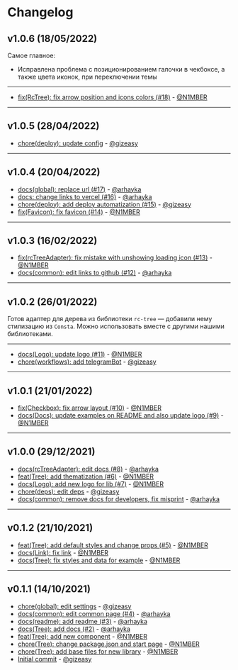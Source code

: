 # Changelog

## v1.0.6 (18/05/2022)
Самое главное:
- Исправлена проблема с позиционированием галочки в чекбоксе, а также цвета иконок, при переключении темы

---

- [fix(RcTree): fix arrow position and icons colors (#18)](https://github.com/consta-design-system/rc-tree-adapter/commit/6c94abe2276da9f6b659e2259d47b9e3baad3697) - [@N1MBER](https://github.com/N1MBER)

--------------------

## v1.0.5 (28/04/2022)
- [chore(deploy): update config](https://github.com/consta-design-system/rc-tree-adapter/commit/16a71a6cd8e1fb0044dd7ccba0aa571f98dba4ca) - [@gizeasy](https://github.com/gizeasy)

--------------------

## v1.0.4 (20/04/2022)
- [docs(global): replace url (#17)](https://github.com/consta-design-system/rc-tree-adapter/commit/9d7687d2d405de0f6442256400c35b351016c921) - [@arhayka](https://github.com/arhayka)
- [docs: change links to vercel (#16)](https://github.com/consta-design-system/rc-tree-adapter/commit/297b04b2ab1add45c8404b08401a016bd68058c1) - [@arhayka](https://github.com/arhayka)
- [chore(deploy): add deploy automatization (#15)](https://github.com/consta-design-system/rc-tree-adapter/commit/8e65a2e628b9b0fc20a2ae08c63349a020039d19) - [@gizeasy](https://github.com/gizeasy)
- [fix(Favicon): fix favicon (#14)](https://github.com/consta-design-system/rc-tree-adapter/commit/c7d36d857765d2ce3b3fbe123c24e0b3963937ee) - [@N1MBER](https://github.com/N1MBER)

--------------------

## v1.0.3 (16/02/2022)
- [fix(rcTreeAdapter): fix mistake with unshowing loading icon (#13)](https://github.com/consta-design-system/rc-tree-adapter/commit/77f37156e1005e8bbe1e1422aaa1c412df84e2f4) - [@N1MBER](https://github.com/N1MBER)
- [docs(common): edit links to github (#12)](https://github.com/consta-design-system/rc-tree-adapter/commit/33ff21f4232e22b569fd04a8c5a7591591e7868e) - [@arhayka](https://github.com/arhayka)

--------------------

## v1.0.2 (26/01/2022)
Готов адаптер для дерева из библиотеки `rc-tree` — добавили нему стилизацию из `Consta`. Можно использовать вместе с другими нашими библиотеками.

---

- [docs(Logo): update logo (#11)](https://github.com/consta-design-system/rc-tree-adapter/commit/1d418d9540cdbc697260c50a6ad6e97f65fb32d5) - [@N1MBER](https://github.com/N1MBER)
- [chore(workflows): add telegramBot](https://github.com/consta-design-system/rc-tree-adapter/commit/6585e1a5fafd8e0fc65ceb992acaadfa0f596f00) - [@gizeasy](https://github.com/gizeasy)

--------------------

## v1.0.1 (21/01/2022)
- [fix(Checkbox): fix arrow layout (#10)](https://github.com/consta-design-system/rc-tree-adapter/commit/94e452fd22c6ddb6360f64a2c77e04ebb57fcf73) - [@N1MBER](https://github.com/N1MBER)
- [docs(Docs): update examples on README and also update logo (#9)](https://github.com/consta-design-system/rc-tree-adapter/commit/239c15f14af4ebdb9229c545396bf8297472c711) - [@N1MBER](https://github.com/N1MBER)

--------------------

## v1.0.0 (29/12/2021)
- [docs(rcTreeAdapter): edit docs (#8)](https://github.com/gazprom-neft/rc-tree-adapter/commit/1cf4521188e745cc043e9d2034e2bbac9bd342da) - [@arhayka](https://github.com/arhayka)
- [feat(Tree): add thematization (#6)](https://github.com/gazprom-neft/rc-tree-adapter/commit/738d2d264616c7fea5f466fcf55393387b819914) - [@N1MBER](https://github.com/N1MBER)
- [docs(Logo): add new logo for lib (#7)](https://github.com/gazprom-neft/rc-tree-adapter/commit/c8c3e7833b4f336943c70dbd1382f9bcb41d10c4) - [@N1MBER](https://github.com/N1MBER)
- [chore(deps): edit deps](https://github.com/gazprom-neft/rc-tree-adapter/commit/419072a71ed1747a5a484efaa849be6c491314e6) - [@gizeasy](https://github.com/gizeasy)
- [docs(common): remove docs for developers, fix misprint](https://github.com/gazprom-neft/rc-tree-adapter/commit/d7d3bc9e97a6395edcdf1f5e40aa565cac5c126e) - [@arhayka](https://github.com/arhayka)

--------------------

## v0.1.2 (21/10/2021)
- [feat(Tree): add default styles and change props (#5)](https://github.com/gazprom-neft/tree/commit/23c915e754e00f0afab809a806c4a018dbdeb046) - [@N1MBER](https://github.com/N1MBER)
- [docs(Link): fix link](https://github.com/gazprom-neft/tree/commit/b4dfd82787293b45ef2446f6940d48cacb1bd851) - [@N1MBER](https://github.com/N1MBER)
- [docs(Tree): fix styles and data for example](https://github.com/gazprom-neft/tree/commit/c6d10a41e00fb7a43482dfa20d3d23e5e4f1150e) - [@N1MBER](https://github.com/N1MBER)

--------------------

## v0.1.1 (14/10/2021)
- [chore(global): edit settings](https://github.com/gazprom-neft/tree/commit/81f99436aef1c095b3b2c13f53fb7d59837cec88) - [@gizeasy](https://github.com/gizeasy)
- [docs(common): edit common page (#4)](https://github.com/gazprom-neft/tree/commit/4b083116fdfb6a974241f05d8e5f706c75dd12e3) - [@arhayka](https://github.com/arhayka)
- [docs(readme): add readme (#3)](https://github.com/gazprom-neft/tree/commit/de8c56950b63781a797aa536dfbf0bdd50477d25) - [@arhayka](https://github.com/arhayka)
- [docs(Tree): add docs (#2)](https://github.com/gazprom-neft/tree/commit/59c98539b2a33c8f38fce7db089187844c4fd3c4) - [@arhayka](https://github.com/arhayka)
- [feat(Tree): add new component](https://github.com/gazprom-neft/tree/commit/1ce726e56c8b765ac464d6fc3b12b87eccc39a34) - [@N1MBER](https://github.com/N1MBER)
- [chore(Tree): change package.json and start page](https://github.com/gazprom-neft/tree/commit/00644d1996cbc992a60b8092b965ad0faa535a28) - [@N1MBER](https://github.com/N1MBER)
- [chore(Tree): add base files for new library](https://github.com/gazprom-neft/tree/commit/1d4e5d4fd88b184621bda94450f929e1e9c77089) - [@N1MBER](https://github.com/N1MBER)
- [Initial commit](https://github.com/gazprom-neft/tree/commit/9c8a08668b694640475eb669e950d6530f7b0fac) - [@gizeasy](https://github.com/gizeasy)
